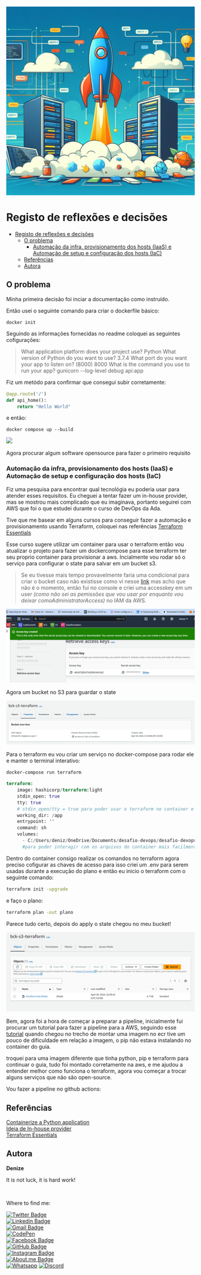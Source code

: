 ![Globo](img/banner.jpg)


# Registo de reflexões e decisões


- [Registo de reflexões e decisões](#registo-de-reflexões-e-decisões)
  - [O problema](#o-problema)
    - [Automação da infra, provisionamento dos hosts (IaaS) e Automação de setup e configuração dos hosts (IaC)](#automação-da-infra-provisionamento-dos-hosts-iaas-e-automação-de-setup-e-configuração-dos-hosts-iac)
  - [Referências](#referências)
  - [Autora](#autora)
      
## O problema

Minha primeira decisão foi inciar a documentação como instruído. 

Então usei o seguinte comando para criar o dockerfile básico:
```
docker init 
```
Seguindo as informações fornecidas no readme coloquei as seguintes cofigurações:
>

>What application platform does your project use? Python
>What version of Python do you want to use? 3.7.4
>What port do you want your app to listen on? (8000) 8000
> What is the command you use to run your app? gunicorn --log-level debug api:app

Fiz um metódo para confirmar que consegui subir corretamente:
```py
@app.route('/')
def api_home():
    return "Hello World"
```
e então:
```
docker compose up --build
```

![](img/1.png)

Agora procurar algum software opensource para fazer o primeiro requisito

### Automação da infra, provisionamento dos hosts (IaaS) e Automação de setup e configuração dos hosts (IaC)

Fiz uma pesquisa para encontrar qual tecnológia eu poderia usar para atender esses requisitos. Eu cheguei a tentar fazer um in-house provider, mas se mostrou mais complicado que eu imaginava, portanto seguirei com AWS que foi o que estudei durante o curso de DevOps da Ada.

Tive que me basear em alguns cursos para conseguir fazer a automação e provisionamento usando Terraform, coloquei nas referências [Terraform Essentials](#referências)

Esse curso sugere utilizar um container para usar o terraform então vou atualizar o projeto para fazer um dockercompose para esse terraform ter seu proprio container para provisionar a aws.
Incialmente vou rodar só o serviço para configurar o state para salvar em um bucket s3.

>Se eu tivesse mais tempo provavelmente faria uma condicional para criar o bucket caso não existisse como vi nesse [link](https://stackoverflow.com/questions/67482573/create-terraform-resource-s3-bucket-object-if-already-doesnt-exists) mas acho que não é o momento, então fui no console e criei uma accesskey em um user *(como não sei as pemissões que vou usar por enquanto vou deixar comoAdministratorAccess)* no IAM da AWS.  

![accesskey](img/accesskey.png)

Agora um bucket no S3 para guardar o state

![bucket](img/bucket.png)

Para o terraform eu vou criar um serviço no docker-compose  para rodar ele e manter o terminal interativo:
```
docker-compose run terraform
```

```tf
terraform:
    image: hashicorp/terraform:light
    stdin_open: true 
    tty: true 
    # stdin_open/tty = true para poder usar o terraform no container e não na minha maquina local
    working_dir: /app
    entrypoint: ''
    command: sh
    volumes:
      - C:/Users/deniz/OneDrive/Documents/desafio-devops/desafio-devops/app:/app    
      #para poder interagir com os arquivos do container mais facilmente e atulizar durante os testes
```
Dentro do container consigo realizar os comandos no terraform agora preciso cofigurar as chaves de acesso para isso criei um .env para serem usadas durante a execução do plano e então eu inicio o terraform com o seguinte comando:
```bash
terraform init -upgrade
```
e faço o plano:
```bash
terraform plan -out plano
```
Parece tudo certo, depois do apply o state chegou no meu bucket!

![](img/bucketok.png)


Bem, agora foi a hora de começar a preparar a pipeline, inicialmente fui procurar um tutorial para fazer a pipeline para a AWS, seguindo esse [tutorial](https://www.tecracer.com/blog/2023/05/build-terraform-ci/cd-pipelines-using-aws-codepipeline.html) quando chegou no trecho de montar uma imagem no ecr tive um pouco de dificuldade em relação a imagem, o pip não estava instalando no container do guia. 

troquei para uma imagem diferente que tinha python, pip e terraform para continuar o guia, tudo foi montado corretamente na aws, e me ajudou a entender melhor como funciona o terraform, agora vou começar a trocar alguns serviços que não são open-source. 

Vou fazer a pipeline no github actions:




## Referências

[Containerize a Python application](https://docs.docker.com/language/python/containerize/)  
[Ideia de In-house provider](https://davidstamen.com/2021/04/13/using-an-in-house-provider-with-terraform-v0.14/)  
[Terraform Essentials](https://www.linuxtips.io/course/terraform-essentials)


## Autora

**Denize**

It is not luck, it is hard work!

<img style="border-radius: 50%;" src="https://user-images.githubusercontent.com/46844031/163518939-915f6e15-200a-4e9c-9f54-9bee6beec89b.jpg" width="100px;" alt=""/>

Where to find me:


[![Twitter Badge](https://img.shields.io/badge/Twitter-1DA1F2?style=for-the-badge&logo=twitter&logoColor=white)](https://twitter.com/Dbassi91)   
[![Linkedin Badge](https://img.shields.io/badge/LinkedIn-0077B5?style=for-the-badge&logo=linkedin&logoColor=white)](https://www.linkedin.com/in/dbfigueiredo/)   
[![Gmail Badge](	https://img.shields.io/badge/Gmail-D14836?style=for-the-badge&logo=gmail&logoColor=white)](mailto:denize.f.bassi@gmail.com)   
[![CodePen](https://img.shields.io/badge/Codepen-000000?style=for-the-badge&logo=codepen&logoColor=white)](https://codepen.io/debafig)   
[![Facebook Badge](https://img.shields.io/badge/Facebook-1877F2?style=for-the-badge&logo=facebook&logoColor=white)](https://www.facebook.com/d.bassi91/)   
[![GitHub Badge](https://img.shields.io/badge/GitHub-100000?style=for-the-badge&logo=github&logoColor=white)](https://github.com/DeBaFig)   
[![Instagram Badge](https://img.shields.io/badge/Instagram-E4405F?style=for-the-badge&logo=instagram&logoColor=white)](https://www.instagram.com/bassidenize/)   
[![About.me Badge](https://img.shields.io/badge/website-000000?style=for-the-badge&logo=About.me&logoColor=white)](https://debafig.github.io/me/)   
[![Whatsapp](https://img.shields.io/badge/WhatsApp-25D366?style=for-the-badge&logo=whatsapp&logoColor=white)](https://whatsa.me/5547935051914)
[![Discord](https://img.shields.io/badge/DeBaFig%235875-%237289DA.svg?style=for-the-badge&logo=discord&logoColor=white)](https://discordapp.com/users/DeBaFig#5875)
